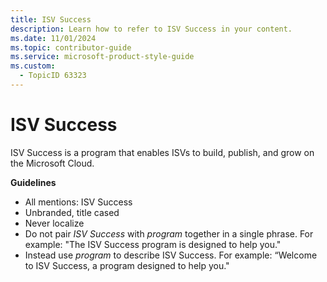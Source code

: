 ```yaml
---
title: ISV Success
description: Learn how to refer to ISV Success in your content.
ms.date: 11/01/2024
ms.topic: contributor-guide
ms.service: microsoft-product-style-guide
ms.custom:
  - TopicID 63323
---
```



# ISV Success

ISV Success is a program that enables ISVs to build, publish, and grow on the Microsoft Cloud.

**Guidelines**

- All mentions: ISV Success
- Unbranded, title cased
- Never localize
- Do not pair *ISV Success* with *program* together in a single phrase. For example: "The ISV Success program is designed to help you."
- Instead use *program* to describe ISV Success. For example: “Welcome to ISV Success, a program designed to help you."

